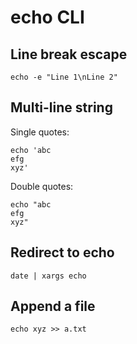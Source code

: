 # echo CLI

## Line break escape
`echo -e "Line 1\nLine 2"`

## Multi-line string

Single quotes:
```
echo 'abc
efg
xyz'
```

Double quotes:
```
echo "abc
efg
xyz"
```

## Redirect to echo
`date | xargs echo`

## Append a file
`echo xyz >> a.txt`
